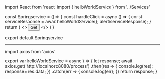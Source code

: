 import React from 'react'
import { helloWorldService } from '../Services'

const   Springservice = () => {
  const handleClick = async () => {
    const serviceResponse = await helloWorldService();
    alert(serviceResponse);
  }
  return (
    <>
      <button onClick={handleClick}>
        Get
      </button>
    </>
  )
}

export default Springservice

---------------------


import axios from 'axios'

export var helloWorldService = async() => {
  let response;
  await axios.get('http://localhost:8080/process')
              .then(res => {
                console.log(res);
                response= res.data;
              })
              .catch(err => {
                console.log(err);
              }) 
          return response;
}
